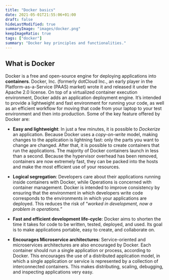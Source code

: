 ```yaml
---
title: "Docker basics"
date: 2021-05-01T21:55:06+01:00
draft: false
hideLastModified: true
summaryImage: "images/docker.png"
keepImageRatio: true
tags: ["docker"]
summary: "Docker key principles and functionalities."
---
```

What is Docker
----------

Docker is a free and open-source engine for deploying
applications into **containers**. Docker, Inc. (formerly dotCloud Inc.,
an early player in the Platform-as-a-Service (PAAS) market) wrote it and
released it under the Apache 2.0 license. On top of a
virtualized container execution environment, Docker adds an application
deployment engine. It’s intended to provide a lightweight and fast
environment for running your code, as well as an efficient workflow for
moving that code from your laptop to your test environment and then into
production. Some of the key feature offered by Docker are:
-   **Easy and lightweight**: In just a few minutes, it is possible to
    *Dockerize* an application. Because Docker uses a *copy-on-write*
    model, making changes to the application is lightning fast: only the
    parts you want to change are changed. After that, it is possible to
    create containers that run the applications. The majority of Docker
    containers launch in less than a second. Because the hypervisor
    overhead has been removed, containers are now extremely fast, they
    can be packed into the hosts and make the most efficient use of your
    resources.

-   **Logical segregation**: Developers care about their applications
    running inside containers with Docker, while Operations is concerned
    with container management. Docker is intended to improve consistency
    by ensuring that the environment in which developers write code
    corresponds to the environments in which your applications are
    deployed. This reduces the risk of “*worked in development, now a
    problem in operations.*”

-   **Fast and efficient development life-cycle**: Docker aims to
    shorten the time it takes for code to be written, tested, deployed,
    and used. Its goal is to make applications portable, easy to create,
    and collaborate on.

-   **Encourages Microservice architectures**: Service-oriented and
    microservices architectures are also encouraged by Docker. Each
    container should run a single application or process, according to
    Docker. This encourages the use of a distributed application model,
    in which a single application or service is represented by a
    collection of interconnected containers. This makes distributing,
    scaling, debugging, and inspecting applications very easy.